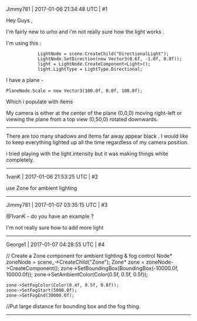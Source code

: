 Jimmy781 | 2017-01-06 21:34:48 UTC | #1

Hey Guys , 

I'm fairly new to urho and i'm not really sure how the light works .

I'm using this : 

                LightNode = scene.CreateChild("DirectionalLight");
                LightNode.SetDirection(new Vector3(0.6f, -1.0f, 0.8f));
                light = LightNode.CreateComponent<Light>();
                light.LightType = LightType.Directional;

I have a plane -

`PlaneNode.Scale = new Vector3(100.0f, 0.0f, 100.0f);`

Which i populate with items


My camera is either at the center of the plane (0,0,0) moving right-left or viewing the plane from a top view (0,50,0) rotated downwards.

------

There are too many shadows and items far away appear black . I would like to keep everything lighted up all the time regardless of my camera position.

i tried playing with the light.intensity but it was making things white completely.

-------------------------

1vanK | 2017-01-06 21:53:25 UTC | #2

use Zone for ambient lighting

-------------------------

Jimmy781 | 2017-01-07 03:35:15 UTC | #3

@1vanK - do you have an example ?

I'm not really sure how to add more light

-------------------------

George1 | 2017-01-07 04:28:55 UTC | #4

// Create a Zone component for ambient lighting & fog control
	Node* zoneNode = scene_->CreateChild("Zone");
	Zone* zone = zoneNode->CreateComponent<Zone>();
	zone->SetBoundingBox(BoundingBox(-10000.0f, 10000.0f));
	zone->SetAmbientColor(Color(0.5f, 0.5f, 0.5f));

	zone->SetFogColor(Color(0.4f, 0.5f, 0.8f));
	zone->SetFogStart(5000.0f);
	zone->SetFogEnd(30000.0f);


//Put large distance for bounding box and the fog thing.

-------------------------

